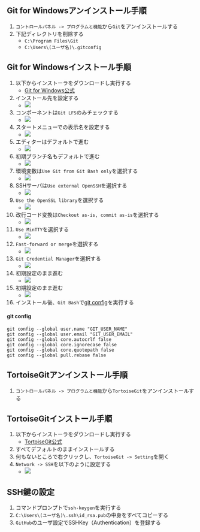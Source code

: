 ## Git for Windowsアンインストール手順
1. `コントロールパネル -> プログラムと機能`から`Git`をアンインストールする
1. 下記ディレクトリを削除する
    - `C:\Program Files\Git`
    - `C:\Users\(ユーザ名)\.gitconfig`

## Git for Windowsインストール手順
1. 以下からインストーラをダウンロードし実行する
    - [Git for Windows公式](https://gitforwindows.org/)<br>
1. インストール先を設定する
    - ![](./img/1.png)<br>
1. コンポーネントは`Git LFS`のみチェックする
    - ![](./img/2.png)<br>
1. スタートメニューでの表示名を設定する
    - ![](./img/3.png)<br>
1. エディターはデフォルトで進む
    - ![](./img/4.png)<br>
1. 初期ブランチ名もデフォルトで進む
    - ![](./img/5.png)<br>
1. 環境変数は`Use Git from Git Bash only`を選択する
    - ![](./img/6.png)<br>
1. SSHサーバは`Use external OpenSSH`を選択する
    - ![](./img/7.png)<br>
1. `Use the OpenSSL library`を選択する
    - ![](./img/8.png)<br>
1. 改行コード変換は`Checkout as-is, commit as-is`を選択する
    - ![](./img/9.png)<br>
1. `Use MinTTY`を選択する
    - ![](./img/10.png)<br>
1. `Fast-forward or merge`を選択する
    - ![](./img/11.png)<br>
1. `Git Credential Manager`を選択する
    - ![](./img/12.png)<br>
1. 初期設定のまま進む
    - ![](./img/13.png)<br>
1. 初期設定のまま進む
    - ![](./img/14.png)<br>
1. インストール後、`Git Bash`で[git config](#git-config)を実行する

#### git config
```
git config --global user.name "GIT_USER_NAME"
git config --global user.email "GIT_USER_EMAIL"
git config --global core.autocrlf false
git config --global core.ignorecase false
git config --global core.quotepath false
git config --global pull.rebase false
```

## TortoiseGitアンインストール手順
1. `コントロールパネル -> プログラムと機能`から`TortoiseGit`をアンインストールする

## TortoiseGitインストール手順
1. 以下からインストーラをダウンロードし実行する
    - [TortoiseGit公式](https://tortoisegit.org/download/)
1. すべてデフォルトのままインストールする
1. 何もないところで右クリックし、`TortoiseGit -> Setting`を開く
1. `Network -> SSH`を以下のように設定する
    - ![](./img/16.png)

## SSH鍵の設定
1. コマンドプロンプトで`ssh-keygen`を実行する
1. `C:\Users\(ユーザ名)\.ssh\id_rsa.pub`の中身をすべてコピーする
1. `GitHub`のユーザ設定でSSHKey（Authentication）を登録する